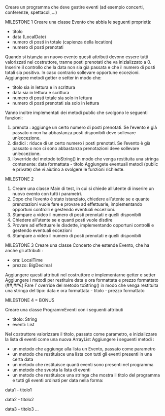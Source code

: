 Creare un programma che deve gestire eventi (ad esempio concerti, conferenze, spettacoli,...)

MILESTONE 1
Creare una classe Evento che abbia le seguenti proprietà:
- titolo
- data (LocalDate)
- numero di posti in totale (capienza della location)
- numero di posti prenotati

Quando si istanzia un nuovo evento questi attributi devono essere tutti valorizzati nel costruttore, tranne posti prenotati che va inizializzato a 0.
Inserire il controllo che la data non sia già passata e che il numero di posti totali sia positivo. In caso contrario sollevare opportune eccezioni.
Aggiungere metodi getter e setter in modo che:
- titolo sia in lettura e in scrittura
- data sia in lettura e scrittura
- numero di posti totale sia solo in lettura
- numero di posti prenotati sia solo in lettura
  
Vanno inoltre implementati dei metodi public che svolgono le seguenti funzioni:
1. prenota : aggiunge un certo numero di posti prenotati. Se l’evento è già passato o non ha abbastanza posti disponibili deve sollevare un’eccezione.
2. disdici : riduce di un certo numero i posti prenotati. Se l’evento è già passato o non ci sono abbastanza prenotazioni deve sollevare un’eccezione.
3. l’override del metodo toString() in modo che venga restituita una stringa contenente: data formattata - titolo
Aggiungete eventuali metodi (public e private) che vi aiutino a svolgere le funzioni richieste.

MILESTONE 2
1. Creare una classe Main di test, in cui si chiede all’utente di inserire un nuovo evento con tutti i parametri.
2. Dopo che l’evento è stato istanziato, chiedere all’utente se e quante prenotazioni vuole fare e provare ad effettuarle, implementando opportuni controlli e gestendo eventuali eccezioni.
3. Stampare a video il numero di posti prenotati e quelli disponibili
4. Chiedere all’utente se e quanti posti vuole disdire
5. Provare ad effettuare le disdette, implementando opportuni controlli e gestendo eventuali eccezioni
6. Stampare a video il numero di posti prenotati e quelli disponibili

MILESTONE 3 
Creare una classe Concerto che estende Evento, che ha anche gli attributi :
- ora: LocalTime
- prezzo: BigDecimal

Aggiungere questi attributi nel costruttore e implementarne getter e setter
Aggiungere i metodi per restituire data e ora formattata e prezzo formattato (##,##€)
Fare l’ override del metodo toString() in modo che venga restituita una stringa del tipo: data e ora formattata - titolo - prezzo formattato

MILESTONE 4 = BONUS

Creare una classe ProgrammEventi con i seguenti attributi
- titolo: String
- eventi: List<Evento>

Nel costruttore valorizzare il titolo, passato come parametro, e inizializzare la lista di eventi come una nuova ArrayList
Aggiungere i seguenti metodi :
- un metodo che aggiunge alla lista un Evento, passato come parametro
- un metodo che restituisce una lista con tutti gli eventi presenti in una certa data
- un metodo che restituisce quanti eventi sono presenti nel programma
- un metodo che svuota la lista di eventi
- un metodo che restituisce una stringa che mostra il titolo del programma e tutti gli eventi ordinati per data nella forma:
  
data1 - titolo1

data2 - titolo2

data3 - titolo3 …
